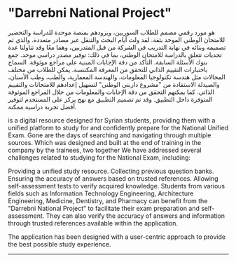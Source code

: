 # "Darrebni National Project"
هو مورد رقمي مصمم للطلاب السوريين، ويزودهم بمنصة موحدة للدراسة والتحضير للامتحان الوطني الموحد بثقة. لقد ولت أيام البحث والتنقل عبر مصادر متعددة.
والذي تم تصميمه وبنائه في نهاية التدريب في الشركة من قبل المتدربين، وهما معًا وقد تناولنا عدة تحديات تتعلق بالدراسة للامتحان الوطني، بما في ذلك:
توفير مصدر دراسي موحد. جمع بنوك الأسئلة السابقة. التأكد من دقة الإجابات المبنية على مراجع موثوقة. السماح باختبارات التقييم الذاتي للتحقق من المعرفة المكتسبة.
يمكن للطلاب من مختلف المجالات مثل هندسة تكنولوجيا المعلومات، والهندسة المعمارية، والطب، وطب الأسنان، والصيدلة الاستفادة من "مشروع داربني الوطني" لتسهيل إعدادهم للامتحانات والتقييم الذاتي.
كما يمكنهم التحقق من دقة الإجابات والمعلومات من خلال المراجع الموثوقة المتوفرة داخل التطبيق.
وقد تم تصميم التطبيق مع نهج يركز على المستخدم لتوفير أفضل تجربة دراسية ممكنة.

is a digital resource designed for Syrian students, providing them with a unified platform to study for and confidently prepare for the National Unified Exam. Gone are the days of searching and navigating through multiple sources.
Which was designed and built at the end of training in the company by the trainees, two together
We have addressed several challenges related to studying for the National Exam, including:

Providing a unified study resource.
Collecting previous question banks.
Ensuring the accuracy of answers based on trusted references.
Allowing self-assessment tests to verify acquired knowledge.
Students from various fields such as Information Technology Engineering, Architecture Engineering, Medicine, Dentistry, and Pharmacy can benefit from the "Darrebni National Project" to facilitate their exam preparation and self-assessment. They can also verify the accuracy of answers and information through trusted references available within the application.

The application has been designed with a user-centric approach to provide the best possible study experience.
___________________________________________________________________________________________________________________________________________________________________________________________
